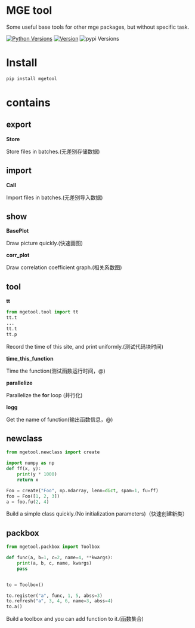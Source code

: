 # MGE tool
Some useful base tools for other mge packages, but without specific task.

[![Python Versions](https://img.shields.io/pypi/pyversions/mgetool.svg)](https://pypi.org/project/mgetool/)
[![Version](https://img.shields.io/github/tag/MGEdata/mgetool.svg)](https://github.com/MGEdata/mgetool/releases/latest)
![pypi Versions](https://badge.fury.io/py/mgetool.svg)

# Install
```bash
pip install mgetool
```

# contains

export
----------------------
**Store**

Store files in batches.(无差别存储数据)

import
----------------------
**Call**

Import files in batches.(无差别导入数据)

show
----------------------
**BasePlot**

Draw picture quickly.(快速画图)

**corr_plot**

Draw correlation coefficient graph.(相关系数图)

tool
----------------------
**tt**
```python
from mgetool.tool import tt
tt.t
...
tt.t
tt.p
```
Record the time of this site, and print uniformly.(测试代码块时间)

**time_this_function**

Time the function(测试函数运行时间，@)

**parallelize**

Parallelize the **for** loop (并行化)

**logg**

Get the name of function(输出函数信息，@)

newclass
----------------------

```python
from mgetool.newclass import create

import numpy as np
def ff(x, y):
    print(y * 1000)
    return x

Foo = create("Foo", np.ndarray, lenn=dict, spam=1, fu=ff)
foo = Foo([1, 2, 3])
a = foo.fu(2, 4)
```
Build a simple class quickly.(No initialization parameters)（快速创建新类）

packbox
----------------------
```python
from mgetool.packbox import Toolbox

def func(a, b=1, c=2, name=4, **kwargs):
    print(a, b, c, name, kwargs)
    pass


to = Toolbox()

to.register("a", func, 1, 5, abss=3)
to.refresh("a", 3, 4, 6, name=3, abss=4)
to.a()
```
Build a toolbox and you can add function to it.(函数集合)
